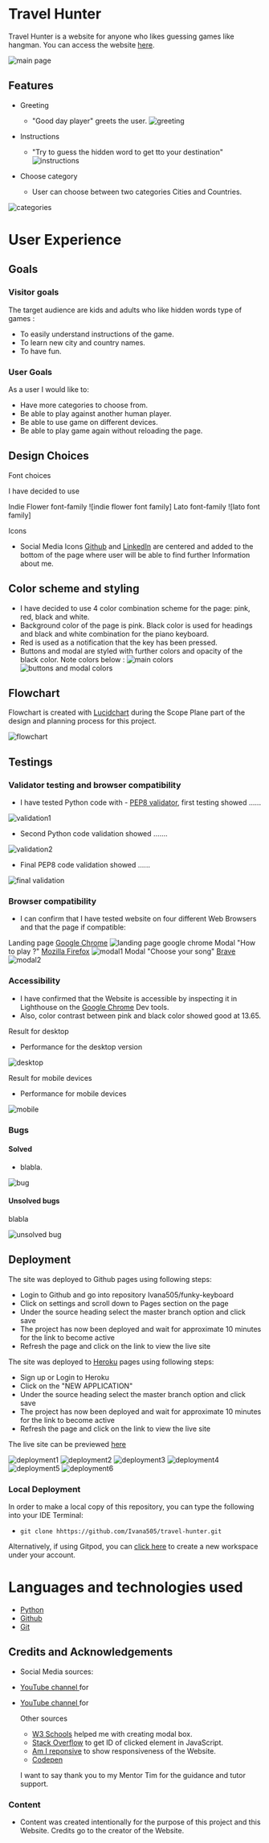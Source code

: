 # Travel Hunter
Travel Hunter is a website for anyone who likes guessing games like hangman.
You can access the website [here](https://travel-hunter1.herokuapp.com/).

![main page]()


## Features
- Greeting  
    - "Good day player" greets the user.
![greeting]()

- Instructions
     - "Try to guess the hidden word to get tto your destination"
![instructions]()

- Choose category
     - User can choose between two categories Cities and Countries.

![categories]()


# User Experience

## Goals

### Visitor goals

The target audience are kids and adults who like hidden words type of games : 

- To easily understand instructions of the game.
- To learn new city and country names.
- To have fun.

### User Goals

As a user I would like to:

- Have more categories to choose from.
- Be able to play against another human player.
- Be able to use game on different devices.
- Be able to play game again without reloading the page.

## Design Choices

Font choices

I have decided to use 

 Indie Flower font-family
    ![indie flower font family]
 Lato font-family
    ![lato font family]

Icons

- Social Media Icons [Github](https://www.github.com/) and [LinkedIn](https://ie.linkedin.com) are centered and added to the bottom of the page where user will be able to find further Information about me. 

## Color scheme and styling

 - I have decided to use 4 color combination scheme for the page: pink, red, black and white.
 - Background color of the page is pink. Black color is used for headings and black and white combination for the piano keyboard.
 - Red is used as a notification that the key has been pressed.
 - Buttons and modal are styled with further colors and opacity of the black color.
Note colors below : 
![main colors]()
![buttons and modal colors]()


## Flowchart
Flowchart is created with [Lucidchart](https://www.lucidchart.com/pages/) during the Scope Plane part of the design and planning process for this project.

![flowchart](documentation/images/flowchart.png)


## Testings

### Validator testing and browser compatibility
- I have tested Python code with - [PEP8 validator](http://pep8online.com/), first testing showed ......

![validation1](png)

- Second Python code validation showed .......

![validation2](png)

- Final PEP8 code validation showed ......

![final validation](png)


### Browser compatibility
- I can confirm that I have tested website on four different Web Browsers and that the page if compatible:

Landing page [Google Chrome](https://www.google.com/chrome/)
![landing page google chrome](assets/images/landing-page.png)
Modal "How to play ?" [Mozilla Firefox](https://www.mozilla.org/en-US/firefox/new/)
![modal1](assets/images/modal1-mozilla.png)
Modal "Choose your song" [Brave](https://brave.com/)
![modal2](assets/images/modal2-brave.png)

### Accessibility
- I have confirmed that the Website is accessible by inspecting it in Lighthouse on the [Google Chrome](https://www.google.com/) Dev tools.
- Also, color contrast between pink and black color showed good at 13.65.
    
Result for desktop 
 - Performance for the desktop version 

![desktop](assets/images/lighthouse-desktop.png)

Result for mobile devices
- Performance for mobile devices 

![mobile](assets/images/lighthouse-mobile.png)

### Bugs

#### Solved
- blabla.

![bug](png)

#### Unsolved bugs
blabla

![unsolved bug](png)


## Deployment

The site was deployed to Github pages using following steps: 
   - Login to Github and go into repository Ivana505/funky-keyboard
   - Click on settings and scroll down to Pages section on the page
   - Under the source heading select the master branch option and click save
   - The project has now been deployed and wait for approximate 10 minutes for the link to become active
   - Refresh the page and click on the link to view the live site
  

The site was deployed to [Heroku](https://heroku.com/) pages using following steps: 
   - Sign up or Login to Heroku 
   - Click on the "NEW APPLICATION"
   - Under the source heading select the master branch option and click save
   - The project has now been deployed and wait for approximate 10 minutes for the link to become active
   - Refresh the page and click on the link to view the live site

The live site can be previewed [here](https://travel-hunter1.herokuapp.com/)

![deployment1](documentation/images/heroku-deployment1.png)
![deployment2](documentation/images/heroku-deployment2.png)
![deployment3](documentation/images/heroku-deployment3.png)
![deployment4](documentation/images/heroku-deployment4.png)
![deployment5](documentation/images/heroku-deployment5.png)
![deployment6](documentation/images/heroku-deployment6.png)

### Local Deployment

In order to make a local copy of this repository, you can type the following into your IDE Terminal:

- `git clone hhttps://github.com/Ivana505/travel-hunter.git` 

Alternatively, if using Gitpod, you can [click here](https://gitpod.io/#https://github.com/Ivana505/travel-hunter) to create a new workspace under your account.
  
  # Languages and technologies used
- [Python](https://www.python.org/)
- [Github](https://github.com/)
- [Git](https://git-scm.com/)


## Credits and Acknowledgements

- Social Media sources:
- [YouTube channel ](https://www.youtube.com/watch?v=F3odgpghXzY) for
- [YouTube channel ](https://www.youtube.com/watch?v=vjco5yKZpU8) for 

  Other sources
  - [W3 Schools](https://www.w3schools.com/howto/howto_css_modals.asp) helped me with creating modal box.
  - [Stack Overflow](https://stackoverflow.com/questions/50229293/get-id-of-clicked-element-vanilla-js) to get ID of clicked element in JavaScript.
  - [Am I reponsive](http://ami.responsivedesign.is/) to show responsiveness of the Website.
  - [Codepen](https://codepen.io/tag/piano)

  I want to say thank you to my Mentor Tim for the guidance and tutor support.

### Content
 - Content was created intentionally for the purpose of this project and this Website. Credits go to the creator of the Website.



